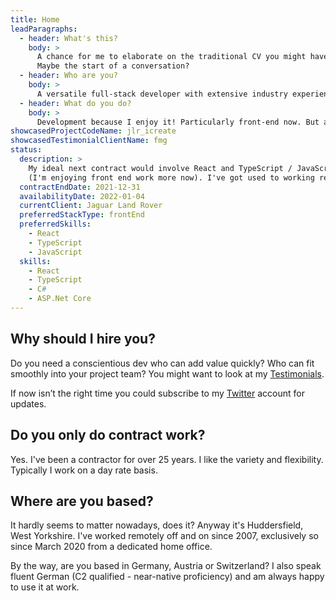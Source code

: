 ```yaml
---
title: Home
leadParagraphs:
  - header: What's this?
    body: >
      A chance for me to elaborate on the traditional CV you might have in your hand, to add some colour and context.
      Maybe the start of a conversation?
  - header: Who are you?
    body: >
      A versatile full-stack developer with extensive industry experience, currently working with React and TypeScript.
  - header: What do you do?
    body: >
      Development because I enjoy it! Particularly front-end now. But also analysis, design, helping choose technologies, running meetings, presentations, demos, mentoring ...
showcasedProjectCodeName: jlr_icreate 
showcasedTestimonialClientName: fmg
status:
  description: >
    My ideal next contract would involve React and TypeScript / JavaScript combined with some C# and ASP.Net Core.
    (I'm enjoying front end work more now). I've got used to working remotely so would prefer that.
  contractEndDate: 2021-12-31
  availabilityDate: 2022-01-04
  currentClient: Jaguar Land Rover
  preferredStackType: frontEnd
  preferredSkills:
    - React
    - TypeScript
    - JavaScript
  skills: 
    - React
    - TypeScript
    - C#
    - ASP.Net Core
---
```

  ## Why should I hire you? ## 

  Do you need a conscientious dev who can add value quickly? Who can fit smoothly into your project team? You might want to look at my <a href="/testimonials">Testimonials</a>. 

  If now isn’t the right time you could subscribe to my <a href="https://twitter.com/mcharper" target="blank">Twitter</a> account for updates.

  ## Do you only do contract work? ## 

  Yes. I've been a contractor for over 25 years. I like the variety and flexibility. Typically I work on a day rate basis.

  ## Where are you based? ## 

  It hardly seems to matter nowadays, does it? Anyway it's Huddersfield, West Yorkshire. I've worked remotely off and on since 2007, exclusively so since March 2020 from a dedicated home office.

  By the way, are you based in Germany, Austria or Switzerland? I also speak fluent German (C2 qualified - near-native proficiency) and am always happy to use it at work. 